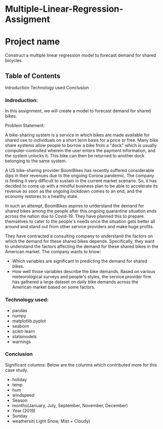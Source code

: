 # Multiple-Linear-Regression-Assigment
# Project name
Construct a multiple linear regression model to forecast demand for shared bicycles

## Table of Contents
Introduction
Technology used
Conclusion

### Indroduction:
In this assignment, we will create a model to forecast demand for shared bikes.

Problem Statement:

A bike-sharing system is a service in which bikes are made available for shared use to individuals on a short term basis for a price or free. Many bike share systems allow people to borrow a bike from a "dock" which is usually computer-controlled wherein the user enters the payment information, and the system unlocks it. This bike can then be returned to another dock belonging to the same system.


A US bike-sharing provider BoomBikes has recently suffered considerable dips in their revenues due to the ongoing Corona pandemic. The company is finding it very difficult to sustain in the current market scenario. So, it has decided to come up with a mindful business plan to be able to accelerate its revenue as soon as the ongoing lockdown comes to an end, and the economy restores to a healthy state. 


In such an attempt, BoomBikes aspires to understand the demand for shared bikes among the people after this ongoing quarantine situation ends across the nation due to Covid-19. They have planned this to prepare themselves to cater to the people's needs once the situation gets better all around and stand out from other service providers and make huge profits.


They have contracted a consulting company to understand the factors on which the demand for these shared bikes depends. Specifically, they want to understand the factors affecting the demand for these shared bikes in the American market. The company wants to know:

- Which variables are significant in predicting the demand for shared bikes.
- How well those variables describe the bike demands.
Based on various meteorological surveys and people's styles, the service provider firm has gathered a large dataset on daily bike demands across the American market based on some factors. 



### Technology used:

- pandas
- numpy
- matplotlib.pyplot
- seaborn
- scikit-learn
- statsmodels
- warnings

### Conclusion

Significant columns:
Below are the colunms which contributed more for this case study.

- holiday
- temp
- hum
- windspeed
- Season
- months(January, July, September, November, December)
- Year (2019)
- Sunday
- weathersit( Light Snow, Mist + Cloudy)

